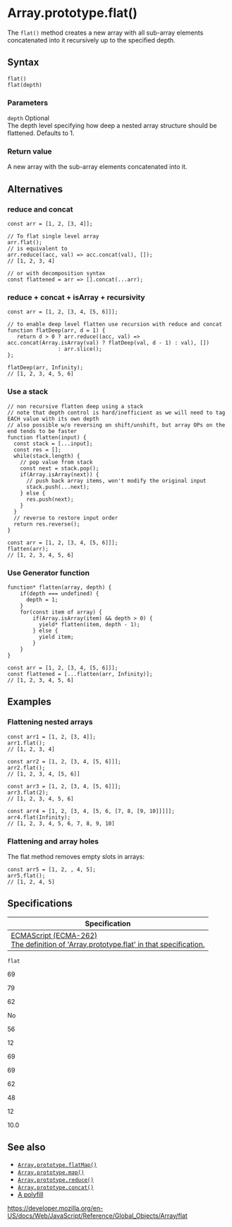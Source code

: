 Array.prototype.flat()
======================

The `flat()` method creates a new array with all sub-array elements concatenated into it recursively up to the specified depth.

Syntax
------

    flat()
    flat(depth)

### Parameters

 `depth` <span class="badge inline optional">Optional</span>   
The depth level specifying how deep a nested array structure should be flattened. Defaults to 1.

### Return value

A new array with the sub-array elements concatenated into it.

Alternatives
------------

### reduce and concat

    const arr = [1, 2, [3, 4]];

    // To flat single level array
    arr.flat();
    // is equivalent to
    arr.reduce((acc, val) => acc.concat(val), []);
    // [1, 2, 3, 4]

    // or with decomposition syntax
    const flattened = arr => [].concat(...arr);

### reduce + concat + isArray + recursivity

    const arr = [1, 2, [3, 4, [5, 6]]];

    // to enable deep level flatten use recursion with reduce and concat
    function flatDeep(arr, d = 1) {
       return d > 0 ? arr.reduce((acc, val) => acc.concat(Array.isArray(val) ? flatDeep(val, d - 1) : val), [])
                    : arr.slice();
    };

    flatDeep(arr, Infinity);
    // [1, 2, 3, 4, 5, 6]

### Use a stack

    // non recursive flatten deep using a stack
    // note that depth control is hard/inefficient as we will need to tag EACH value with its own depth
    // also possible w/o reversing on shift/unshift, but array OPs on the end tends to be faster
    function flatten(input) {
      const stack = [...input];
      const res = [];
      while(stack.length) {
        // pop value from stack
        const next = stack.pop();
        if(Array.isArray(next)) {
          // push back array items, won't modify the original input
          stack.push(...next);
        } else {
          res.push(next);
        }
      }
      // reverse to restore input order
      return res.reverse();
    }

    const arr = [1, 2, [3, 4, [5, 6]]];
    flatten(arr);
    // [1, 2, 3, 4, 5, 6]

### Use Generator function

    function* flatten(array, depth) {
        if(depth === undefined) {
          depth = 1;
        }
        for(const item of array) {
            if(Array.isArray(item) && depth > 0) {
              yield* flatten(item, depth - 1);
            } else {
              yield item;
            }
        }
    }

    const arr = [1, 2, [3, 4, [5, 6]]];
    const flattened = [...flatten(arr, Infinity)];
    // [1, 2, 3, 4, 5, 6]

Examples
--------

### Flattening nested arrays

    const arr1 = [1, 2, [3, 4]];
    arr1.flat();
    // [1, 2, 3, 4]

    const arr2 = [1, 2, [3, 4, [5, 6]]];
    arr2.flat();
    // [1, 2, 3, 4, [5, 6]]

    const arr3 = [1, 2, [3, 4, [5, 6]]];
    arr3.flat(2);
    // [1, 2, 3, 4, 5, 6]

    const arr4 = [1, 2, [3, 4, [5, 6, [7, 8, [9, 10]]]]];
    arr4.flat(Infinity);
    // [1, 2, 3, 4, 5, 6, 7, 8, 9, 10]

### Flattening and array holes

The flat method removes empty slots in arrays:

    const arr5 = [1, 2, , 4, 5];
    arr5.flat();
    // [1, 2, 4, 5]

Specifications
--------------

<table><thead><tr class="header"><th>Specification</th></tr></thead><tbody><tr class="odd"><td><a href="https://tc39.es/ecma262/#sec-array.prototype.flat">ECMAScript (ECMA-262)<br />
<span class="small">The definition of 'Array.prototype.flat' in that specification.</span></a></td></tr></tbody></table>

`flat`

69

79

62

No

56

12

69

69

62

48

12

10.0

See also
--------

-   [`Array.prototype.flatMap()`](flatmap)
-   [`Array.prototype.map()`](map)
-   [`Array.prototype.reduce()`](reduce)
-   [`Array.prototype.concat()`](concat)
-   [A polyfill](https://github.com/behnammodi/polyfill/blob/master/array.polyfill.js)

<a href="https://developer.mozilla.org/en-US/docs/Web/JavaScript/Reference/Global_Objects/Array/flat" class="_attribution-link">https://developer.mozilla.org/en-US/docs/Web/JavaScript/Reference/Global_Objects/Array/flat</a>
